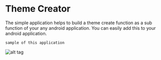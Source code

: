 ﻿
Theme Creator
=============

The simple application helps to build a theme create function as a sub function of   your any android  application. You can easily add this to your android application.
	
	sample of this application
	
![alt tag](https://cloud.githubusercontent.com/assets/7235059/3725037/8800ad44-1684-11e4-80ba-0fb216a95f3a.png)
